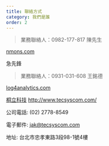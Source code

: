 ```yaml
---
title: 聯絡方式
category: 我們是誰
order: 2
---
```



> 業務聯絡人：0982-177-817 陳先生

[nmons.com](http://www.nmons.com/ibm/)

急先鋒

> 業務聯絡人：0931-031-608 王銘德

[log4analytics.com](http://log4analytics.com)

[桐立科技](__notset__)&nbsp;http://www.tecsyscom.com/

公司電話: (02) 2778-8549

電子郵件:&nbsp;[jak@tecsyscom.com](javascript:void(location.href='mailto:'+String.fromCharCode(106,97,107,64,116,101,99,115,121,115,99,111,109,46,99,111,109)+'?subject=%E6%88%91%E9%9C%80%E8%A6%81%20log%E8%B3%87%E6%96%99%E6%94%B6%E9%9B%86%E8%88%87%E5%88%86%E6%9E%90%2C%20%E8%AB%8B%E8%81%AF%E7%B5%A1%E6%88%91'))

地址: 台北市忠孝東路3段98-1號4樓